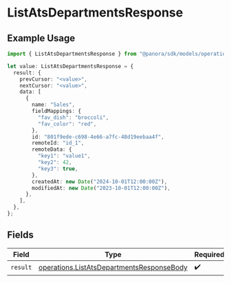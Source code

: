 # ListAtsDepartmentsResponse

## Example Usage

```typescript
import { ListAtsDepartmentsResponse } from "@panora/sdk/models/operations";

let value: ListAtsDepartmentsResponse = {
  result: {
    prevCursor: "<value>",
    nextCursor: "<value>",
    data: [
      {
        name: "Sales",
        fieldMappings: {
          "fav_dish": "broccoli",
          "fav_color": "red",
        },
        id: "801f9ede-c698-4e66-a7fc-48d19eebaa4f",
        remoteId: "id_1",
        remoteData: {
          "key1": "value1",
          "key2": 42,
          "key3": true,
        },
        createdAt: new Date("2024-10-01T12:00:00Z"),
        modifiedAt: new Date("2023-10-01T12:00:00Z"),
      },
    ],
  },
};
```

## Fields

| Field                                                                                                  | Type                                                                                                   | Required                                                                                               | Description                                                                                            |
| ------------------------------------------------------------------------------------------------------ | ------------------------------------------------------------------------------------------------------ | ------------------------------------------------------------------------------------------------------ | ------------------------------------------------------------------------------------------------------ |
| `result`                                                                                               | [operations.ListAtsDepartmentsResponseBody](../../models/operations/listatsdepartmentsresponsebody.md) | :heavy_check_mark:                                                                                     | N/A                                                                                                    |